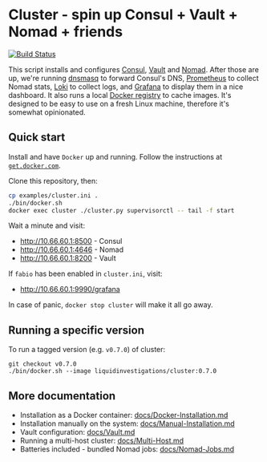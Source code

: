 # Cluster - spin up Consul + Vault + Nomad + friends

[![Build Status](https://jenkins.liquiddemo.org/api/badges/liquidinvestigations/cluster/status.svg)](https://jenkins.liquiddemo.org/liquidinvestigations/cluster)

This script installs and configures [Consul][], [Vault][] and [Nomad][]. After
those are up, we're running [dnsmasq][] to forward Consul's DNS, [Prometheus][]
to collect Nomad stats, [Loki][] to collect logs, and [Grafana][] to display
them in a nice dashboard. It also runs a local [Docker registry][] to cache
images. It's designed to be easy to use on a fresh Linux machine, therefore
it's somewhat opinionated.

[consul]: https://www.consul.io/
[vault]: https://www.vaultproject.io/
[nomad]: https://www.nomadproject.io/
[supervisord]: http://supervisord.org/
[dnsmasq]: http://www.thekelleys.org.uk/dnsmasq/doc.html
[Prometheus]: http://prometheus.io/
[Grafana]: https://grafana.com/
[Loki]: https://grafana.com/oss/loki
[Docker registry]: https://docs.docker.com/registry/deploying/

## Quick start

Install and have `Docker` up and running. Follow the instructions at
[`get.docker.com`](https://docs.docker.com/install/linux/docker-ce/ubuntu/#install-using-the-convenience-script).

Clone this repository, then:

```bash
cp examples/cluster.ini .
./bin/docker.sh
docker exec cluster ./cluster.py supervisorctl -- tail -f start
```

Wait a minute and visit:

* <http://10.66.60.1:8500> - Consul
* <http://10.66.60.1:4646> - Nomad
* <http://10.66.60.1:8200> - Vault

If `fabio` has been enabled in `cluster.ini`, visit:

* <http://10.66.60.1:9990/grafana>

In case of panic, `docker stop cluster` will make it all go away.


## Running a specific version
To run a tagged version (e.g. `v0.7.0`) of cluster:

```shell
git checkout v0.7.0
./bin/docker.sh --image liquidinvestigations/cluster:0.7.0
```


## More documentation
* Installation as a Docker container:
  [docs/Docker-Installation.md](docs/Docker-Installation.md)
* Installation manually on the system:
  [docs/Manual-Installation.md](docs/Manual-Installation.md)
* Vault configuration:
  [docs/Vault.md](docs/Vault.md)
* Running a multi-host cluster:
  [docs/Multi-Host.md](docs/Multi-Host.md)
* Batteries included - bundled Nomad jobs:
  [docs/Nomad-Jobs.md](docs/Nomad-Jobs.md)
